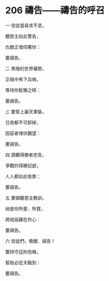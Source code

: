 # 206 禱告——禱告的呼召

一 信徒當尋求不息，

聽恩主如此警告，

仇敵正環伺著你：

要禱告。

二 黑暗的世界權勢，

正暗中佈下兵哨，

等待你鬆懈之時：

要禱告。

三 要穿上屬天軍裝，

日夜都不可卸掉，

因惡者埋伏觀望：

要禱告。

四 請聽得勝者忠告，

爭戰的得勝記諕，

人人都如此依靠：

要禱告。

五 要傾聽恩主教訓，

祂是你所愛、所寶，

將祂話藏在你心：

要禱告。

六 信徒們，儆醒、禱告！

要持守這則信條，

幫助必從天臨到：

要禱告。

